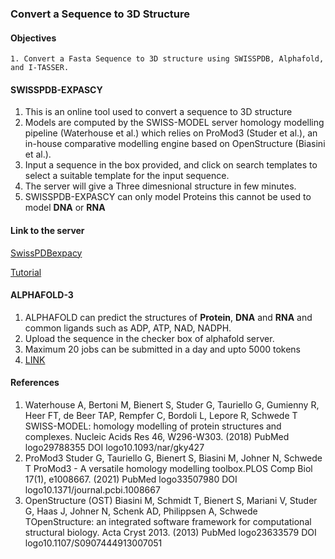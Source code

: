 ### Convert a Sequence to 3D Structure

#### Objectives
```
1. Convert a Fasta Sequence to 3D structure using SWISSPDB, Alphafold, and I-TASSER.
```


#### SWISSPDB-EXPASCY
1. This is an online tool used to convert a sequence to 3D structure
2. Models are computed by the SWISS-MODEL server homology modelling pipeline (Waterhouse et al.) which relies on ProMod3 (Studer et al.), an in-house comparative modelling engine based on OpenStructure (Biasini et al.).
3. Input a sequence in the box provided, and click on search templates to select a suitable template for the input sequence.
4. The server will give a Three dimesnional structure in few minutes.
5. SWISSPDB-EXPASCY can only model Proteins this cannot be used to model **DNA** or **RNA**
#### Link to the server
 [SwissPDBexpacy](https://swissmodel.expasy.org/interactive)
 
 [Tutorial](https://swissmodel.expasy.org/docs/examples)


 #### ALPHAFOLD-3
 1. ALPHAFOLD can predict the structures of **Protein**, **DNA** and **RNA** and common ligands such as ADP, ATP, NAD, NADPH.
 2. Upload the sequence in the checker box of alphafold server.
 3. Maximum 20 jobs can be submitted in a day and upto 5000 tokens
 4. [LINK](https://alphafoldserver.com/)
    
 












#### References
1. Waterhouse A, Bertoni M, Bienert S, Studer G, Tauriello G, Gumienny R, Heer FT, de Beer TAP, Rempfer C, Bordoli L, Lepore R, Schwede T
SWISS-MODEL: homology modelling of protein structures and complexes. Nucleic Acids Res 46, W296-W303. (2018) PubMed logo29788355 DOI logo10.1093/nar/gky427
2. ProMod3 Studer G, Tauriello G, Bienert S, Biasini M, Johner N, Schwede T ProMod3 - A versatile homology modelling toolbox.PLOS Comp Biol 17(1), e1008667. (2021)
PubMed logo33507980 DOI logo10.1371/journal.pcbi.1008667
3. OpenStructure (OST) Biasini M, Schmidt T, Bienert S, Mariani V, Studer G, Haas J, Johner N, Schenk AD, Philippsen A, Schwede TOpenStructure: an integrated software framework for computational structural biology. Acta Cryst 2013. (2013) PubMed logo23633579 DOI logo10.1107/S0907444913007051

